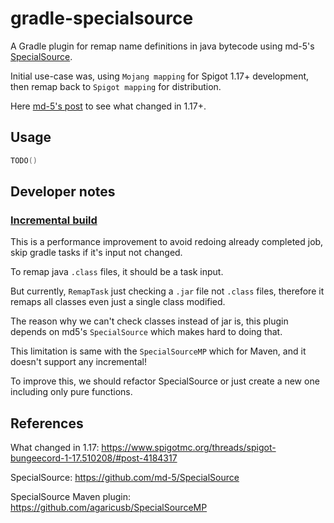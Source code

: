# gradle-specialsource

A Gradle plugin for remap name definitions in java bytecode using
md-5's [SpecialSource](https://github.com/md-5/SpecialSource).

Initial use-case was, using `Mojang mapping` for Spigot 1.17+ development, then remap back to `Spigot mapping` for distribution. 

Here [md-5's post](https://www.spigotmc.org/threads/spigot-bungeecord-1-17.510208/#post-4184317) to see what changed
in 1.17+.

## Usage

```kotlin
TODO()
```

## Developer notes

### [Incremental build](https://docs.gradle.org/current/userguide/java_plugin.html#sec:incremental_compile)

This is a performance improvement to avoid redoing already completed job, skip gradle tasks if it's input not changed.

To remap java `.class` files, it should be a task input.

But currently, `RemapTask` just checking a `.jar` file not `.class` files, therefore it remaps all classes even just a single class modified.

The reason why we can't check classes instead of jar is, this plugin depends on md5's `SpecialSource` which makes hard to doing that. 

This limitation is same with the `SpecialSourceMP` which for Maven, and it doesn't support any incremental! 

To improve this, we should refactor SpecialSource or just create a new one including only pure functions.

## References

What changed in 1.17: https://www.spigotmc.org/threads/spigot-bungeecord-1-17.510208/#post-4184317

SpecialSource: https://github.com/md-5/SpecialSource

SpecialSource Maven plugin: https://github.com/agaricusb/SpecialSourceMP
